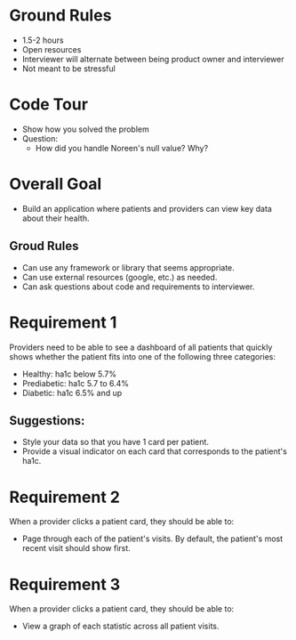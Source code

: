 # Ground Rules

* 1.5-2 hours
* Open resources
* Interviewer will alternate between being product owner and interviewer
* Not meant to be stressful

# Code Tour

* Show how you solved the problem
* Question:
  * How did you handle Noreen's null value? Why?

# Overall Goal

* Build an application where patients and providers can view key data about their health.

## Groud Rules

* Can use any framework or library that seems appropriate.
* Can use external resources (google, etc.) as needed.
* Can ask questions about code and requirements to interviewer.

# Requirement 1
Providers need to be able to see a dashboard of all patients that quickly shows whether the patient fits into one of the following three categories:

* Healthy: ha1c below 5.7%
* Prediabetic: ha1c 5.7 to 6.4%
* Diabetic: ha1c 6.5% and up

## Suggestions:

* Style your data so that you have 1 card per patient.
* Provide a visual indicator on each card that corresponds to the patient's ha1c.

# Requirement 2
When a provider clicks a patient card, they should be able to:

* Page through each of the patient's visits. By default, the patient's most recent visit should show first.

# Requirement 3
When a provider clicks a patient card, they should be able to:

* View a graph of each statistic across all patient visits.
